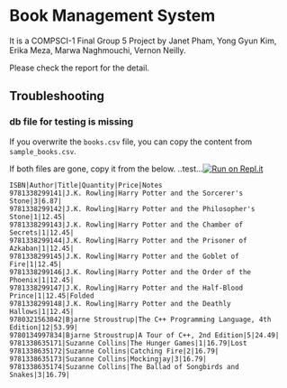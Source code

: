 Book Management System
======================

It is a COMPSCI-1 Final Group 5 Project by Janet Pham, Yong Gyun Kim, Erika Meza, Marwa Naghmouchi, Vernon Neilly.

Please check the report for the detail.

## Troubleshooting

### db file for testing is missing

If you overwrite the `books.csv` file, you can copy the content from `sample_books.csv`.

If both files are gone, copy it from the below. 
..test...[![Run on Repl.it](https://repl.it/badge/github/Jamham1020/BookManagementSystem)](https://repl.it/github/Jamham1020/BookManagementSystem)

```csv
ISBN|Author|Title|Quantity|Price|Notes
9781338299141|J.K. Rowling|Harry Potter and the Sorcerer's Stone|3|6.87|
9781338299142|J.K. Rowling|Harry Potter and the Philosopher's Stone|1|12.45|
9781338299143|J.K. Rowling|Harry Potter and the Chamber of Secrets|1|12.45|
9781338299144|J.K. Rowling|Harry Potter and the Prisoner of Azkaban|1|12.45|
9781338299145|J.K. Rowling|Harry Potter and the Goblet of Fire|1|12.45|
9781338299146|J.K. Rowling|Harry Potter and the Order of the Phoenix|1|12.45|
9781338299147|J.K. Rowling|Harry Potter and the Half-Blood Prince|1|12.45|Folded
9781338299148|J.K. Rowling|Harry Potter and the Deathly Hallows|1|12.45|
9780321563842|Bjarne Stroustrup|The C++ Programming Language, 4th Edition|12|53.99|
9780134997834|Bjarne Stroustrup|A Tour of C++, 2nd Edition|5|24.49|
9781338635171|Suzanne Collins|The Hunger Games|1|16.79|Lost
9781338635172|Suzanne Collins|Catching Fire|2|16.79|
9781338635173|Suzanne Collins|Mockingjay|3|16.79|
9781338635174|Suzanne Collins|The Ballad of Songbirds and Snakes|3|16.79|
```
